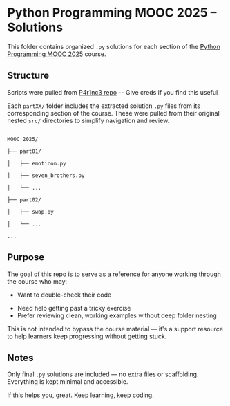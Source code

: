# Python Programming MOOC 2025 – Solutions


This folder contains organized `.py` solutions for each section of the [Python Programming MOOC 2025](https://programming-25.mooc.fi/) course.

## Structure

Scripts were pulled from [P4r1nc3 repo](https://github.com/P4r1nc3/Python_Programming_MOOC_2025_I) -- Give creds if you find this useful

Each `partXX/` folder includes the extracted solution `.py` files from its corresponding section of the course. These were pulled from their original nested `src/` directories to simplify navigation and review.

  
```

MOOC_2025/

├── part01/

│   ├── emoticon.py

│   ├── seven_brothers.py

│   └── ...

├── part02/

│   ├── swap.py

│   └── ...

...

```

  
## Purpose

The goal of this repo is to serve as a reference for anyone working through the course who may:

* Want to double-check their code
- Need help getting past a tricky exercise
- Prefer reviewing clean, working examples without deep folder nesting
  
This is not intended to bypass the course material — it's a support resource to help learners keep progressing without getting stuck.


## Notes

 Only final `.py` solutions are included — no extra files or scaffolding. Everything is kept minimal and accessible.

 If this helps you, great. Keep learning, keep coding.